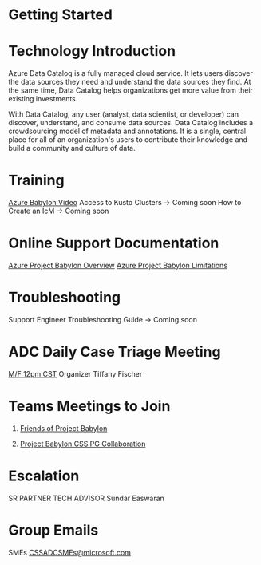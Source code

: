 # Getting Started


# **Technology Introduction**
Azure Data Catalog is a fully managed cloud service. It lets users discover the data sources they need and understand the data sources they find. At the same time, Data Catalog helps organizations get more value from their existing investments.

With Data Catalog, any user (analyst, data scientist, or developer) can discover, understand, and consume data sources. Data Catalog includes a crowdsourcing model of metadata and annotations. It is a single, central place for all of an organization's users to contribute their knowledge and build a community and culture of data.


# **Training**
[Azure Babylon Video](https://msit.microsoftstream.com/video/dd4a1df3-4a2e-4a7d-aa38-34ff99e92963)
Access to Kusto Clusters -> Coming soon
How to Create an IcM -> Coming soon

# **Online Support Documentation**
[Azure Project Babylon Overview](https://review.docs.microsoft.com/en-us/pdfs/overview?branch=master)
[Azure Project Babylon Limitations](https://review.docs.microsoft.com/en-us/pdfs/product-limitations?branch=master)

# **Troubleshooting**
Support Engineer Troubleshooting Guide -> Coming soon

# **ADC Daily Case Triage Meeting**
[M/F 12pm CST](https://teams.microsoft.com/l/meetup-join/19%3ameeting_YzVkMDUwZmItM2I0MC00MDBhLWI4ODYtNmM1MWNhYWI4YWQz%40thread.v2/0?context=%7b%22Tid%22%3a%2272f988bf-86f1-41af-91ab-2d7cd011db47%22%2c%22Oid%22%3a%22360e5ec4-f6ed-4352-8919-83bdca7326d2%22%7d) Organizer Tiffany Fischer

# **Teams Meetings to Join**
1) [Friends of Project Babylon](https://teams.microsoft.com/l/team/19%3a55a61c23d3074b57a080dd4c44c9dcf5%40thread.tacv2/conversations?groupId=3cd47d55-5a9c-49c8-a74c-c9962366b752&tenantId=72f988bf-86f1-41af-91ab-2d7cd011db47 )

2) [Project Babylon CSS PG Collaboration](https://teams.microsoft.com/l/channel/19%3a4af7e60614bb4c3aa857cd69254c4b59%40thread.skype/CSS%2520Support%2520Collaboration?groupId=53d47d51-bc91-46e7-900c-84f2f7f00b44&tenantId=72f988bf-86f1-41af-91ab-2d7cd011db47)

# **Escalation**
SR PARTNER TECH ADVISOR Sundar Easwaran

# **Group Emails**
SMEs  CSSADCSMEs@microsoft.com


